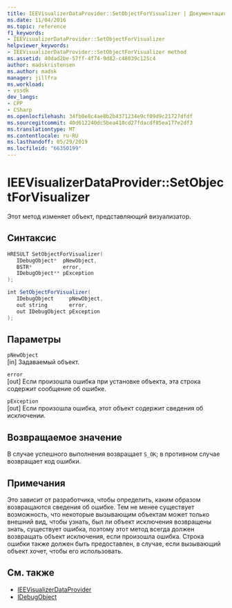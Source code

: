```yaml
---
title: IEEVisualizerDataProvider::SetObjectForVisualizer | Документация Майкрософт
ms.date: 11/04/2016
ms.topic: reference
f1_keywords:
- IEEVisualizerDataProvider::SetObjectForVisualizer
helpviewer_keywords:
- IEEVisualizerDataProvider::SetObjectForVisualizer method
ms.assetid: 40dad2be-57ff-4f74-9d82-c48039c125c4
author: madskristensen
ms.author: madsk
manager: jillfra
ms.workload:
- vssdk
dev_langs:
- CPP
- CSharp
ms.openlocfilehash: 34fb0e8c4ae8b2b4371234e9cf09d9c21727dfdf
ms.sourcegitcommit: 40d612240dc5bea418cd27fdacdf85ea177e2df3
ms.translationtype: MT
ms.contentlocale: ru-RU
ms.lasthandoff: 05/29/2019
ms.locfileid: "66350199"
---
```

# <a name="ieevisualizerdataprovidersetobjectforvisualizer"></a>IEEVisualizerDataProvider::SetObjectForVisualizer
Этот метод изменяет объект, представляющий визуализатор.

## <a name="syntax"></a>Синтаксис

```cpp
HRESULT SetObjectForVisualizer(
   IDebugObject*  pNewObject,
   BSTR*          error,
   IDebugObject** pException
);
```

```csharp
int SetObjectForVisualizer(
   IDebugObject     pNewObject,
   out string       error,
   out IDebugObject pException
);
```

## <a name="parameters"></a>Параметры
`pNewObject`\
[in] Задаваемый объект.

`error`\
[out] Если произошла ошибка при установке объекта, эта строка содержит сообщение об ошибке.

`pException`\
[out] Если произошла ошибка, этот объект содержит сведения об исключении.

## <a name="return-value"></a>Возвращаемое значение
 В случае успешного выполнения возвращает `S_OK`; в противном случае возвращает код ошибки.

## <a name="remarks"></a>Примечания
 Это зависит от разработчика, чтобы определить, каким образом возвращаются сведения об ошибке. Тем не менее существует возможность, что некоторые вызывающим объектам может только внешний вид, чтобы узнать, был ли объект исключения возвращены знать, существует ошибка, поэтому этот метод всегда должен возвращать объект исключения, если произошла ошибка. Строка ошибки также должен быть предоставлен, в случае, если вызывающий объект хочет, чтобы его использовать.

## <a name="see-also"></a>См. также
- [IEEVisualizerDataProvider](../../../extensibility/debugger/reference/ieevisualizerdataprovider.md)
- [IDebugObject](../../../extensibility/debugger/reference/idebugobject.md)